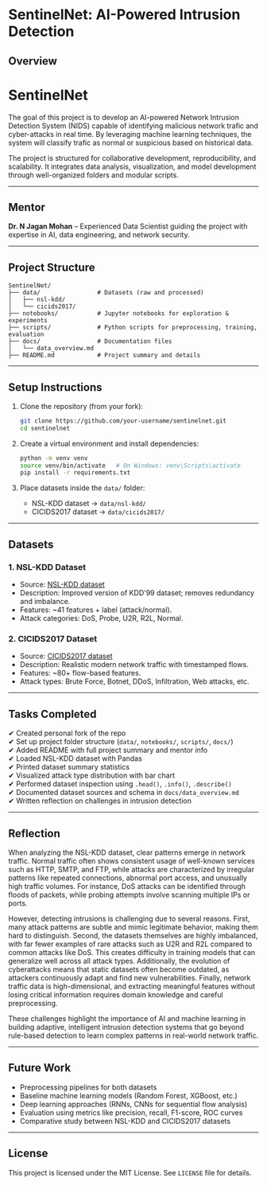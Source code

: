 # SentinelNet: AI-Powered Intrusion Detection

## Overview
# SentinelNet
The goal of this project is to develop an AI-powered Network Intrusion Detection System (NIDS) capable of identifying malicious network trafic and cyber-attacks in real time. By leveraging machine learning techniques, the system will classify trafic as normal or suspicious based on historical data. 

The project is structured for collaborative development, reproducibility, and scalability. It integrates data analysis, visualization, and model development through well-organized folders and modular scripts.

---

## Mentor
**Dr. N Jagan Mohan** – Experienced Data Scientist guiding the project with expertise in AI, data engineering, and network security.

---

## Project Structure
```
SentinelNet/
├── data/                # Datasets (raw and processed)
│   ├── nsl-kdd/
│   └── cicids2017/
├── notebooks/           # Jupyter notebooks for exploration & experiments
├── scripts/             # Python scripts for preprocessing, training, evaluation
├── docs/                # Documentation files
│   └── data_overview.md
├── README.md            # Project summary and details
```

---

## Setup Instructions

1. Clone the repository (from your fork):
   ```bash
   git clone https://github.com/your-username/sentinelnet.git
   cd sentinelnet
   ```

2. Create a virtual environment and install dependencies:
   ```bash
   python -m venv venv
   source venv/bin/activate   # On Windows: venv\Scripts\activate
   pip install -r requirements.txt
   ```

3. Place datasets inside the `data/` folder:
   - NSL-KDD dataset → `data/nsl-kdd/`
   - CICIDS2017 dataset → `data/cicids2017/`

---

## Datasets

### 1. NSL-KDD Dataset
- Source: [NSL-KDD dataset](https://www.unb.ca/cic/datasets/nsl.html)
- Description: Improved version of KDD'99 dataset; removes redundancy and imbalance.
- Features: ~41 features + label (attack/normal).
- Attack categories: DoS, Probe, U2R, R2L, Normal.

### 2. CICIDS2017 Dataset
- Source: [CICIDS2017 dataset](https://www.unb.ca/cic/datasets/ids-2017.html)
- Description: Realistic modern network traffic with timestamped flows.
- Features: ~80+ flow-based features.
- Attack types: Brute Force, Botnet, DDoS, Infiltration, Web attacks, etc.

---

## Tasks Completed

✔ Created personal fork of the repo  
✔ Set up project folder structure (`data/`, `notebooks/`, `scripts/`, `docs/`)  
✔ Added README with full project summary and mentor info  
✔ Loaded NSL-KDD dataset with Pandas  
✔ Printed dataset summary statistics  
✔ Visualized attack type distribution with bar chart  
✔ Performed dataset inspection using `.head()`, `.info()`, `.describe()`  
✔ Documented dataset sources and schema in `docs/data_overview.md`  
✔ Written reflection on challenges in intrusion detection  

---

## Reflection

When analyzing the NSL-KDD dataset, clear patterns emerge in network traffic. Normal traffic often shows consistent usage of well-known services such as HTTP, SMTP, and FTP, while attacks are characterized by irregular patterns like repeated connections, abnormal port access, and unusually high traffic volumes. For instance, DoS attacks can be identified through floods of packets, while probing attempts involve scanning multiple IPs or ports.

However, detecting intrusions is challenging due to several reasons. First, many attack patterns are subtle and mimic legitimate behavior, making them hard to distinguish. Second, the datasets themselves are highly imbalanced, with far fewer examples of rare attacks such as U2R and R2L compared to common attacks like DoS. This creates difficulty in training models that can generalize well across all attack types. Additionally, the evolution of cyberattacks means that static datasets often become outdated, as attackers continuously adapt and find new vulnerabilities. Finally, network traffic data is high-dimensional, and extracting meaningful features without losing critical information requires domain knowledge and careful preprocessing.

These challenges highlight the importance of AI and machine learning in building adaptive, intelligent intrusion detection systems that go beyond rule-based detection to learn complex patterns in real-world network traffic.

---

## Future Work
- Preprocessing pipelines for both datasets
- Baseline machine learning models (Random Forest, XGBoost, etc.)
- Deep learning approaches (RNNs, CNNs for sequential flow analysis)
- Evaluation using metrics like precision, recall, F1-score, ROC curves
- Comparative study between NSL-KDD and CICIDS2017 datasets

---

## License
This project is licensed under the MIT License. See `LICENSE` file for details.

